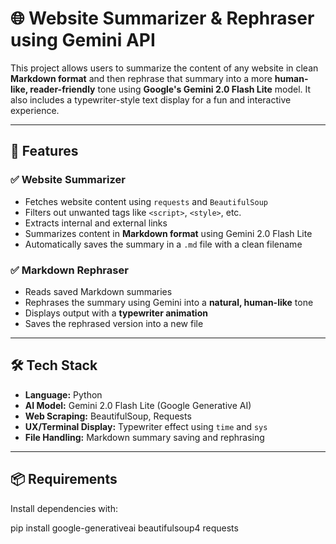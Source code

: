 # 🌐 Website Summarizer & Rephraser using Gemini API

This project allows users to summarize the content of any website in clean **Markdown format** and then rephrase that summary into a more **human-like, reader-friendly** tone using **Google's Gemini 2.0 Flash Lite** model. It also includes a typewriter-style text display for a fun and interactive experience.

---

## 🚀 Features

### ✅ Website Summarizer
- Fetches website content using `requests` and `BeautifulSoup`
- Filters out unwanted tags like `<script>`, `<style>`, etc.
- Extracts internal and external links
- Summarizes content in **Markdown format** using Gemini 2.0 Flash Lite
- Automatically saves the summary in a `.md` file with a clean filename

### ✅ Markdown Rephraser
- Reads saved Markdown summaries
- Rephrases the summary using Gemini into a **natural, human-like** tone
- Displays output with a **typewriter animation**
- Saves the rephrased version into a new file

---

## 🛠️ Tech Stack

- **Language:** Python
- **AI Model:** Gemini 2.0 Flash Lite (Google Generative AI)
- **Web Scraping:** BeautifulSoup, Requests
- **UX/Terminal Display:** Typewriter effect using `time` and `sys`
- **File Handling:** Markdown summary saving and rephrasing

---

## 📦 Requirements

Install dependencies with:

pip install google-generativeai beautifulsoup4 requests
